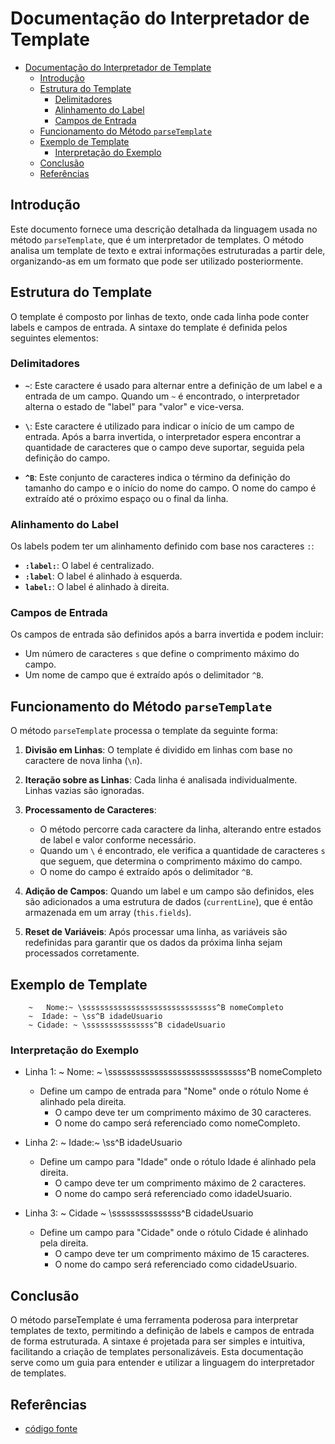 # Documentação do Interpretador de Template

- [Documentação do Interpretador de Template](#documentação-do-interpretador-de-template)
  - [Introdução](#introdução)
  - [Estrutura do Template](#estrutura-do-template)
    - [Delimitadores](#delimitadores)
    - [Alinhamento do Label](#alinhamento-do-label)
    - [Campos de Entrada](#campos-de-entrada)
  - [Funcionamento do Método `parseTemplate`](#funcionamento-do-método-parsetemplate)
  - [Exemplo de Template](#exemplo-de-template)
    - [Interpretação do Exemplo](#interpretação-do-exemplo)
  - [Conclusão](#conclusão)
  - [Referências](#referências)

## Introdução

Este documento fornece uma descrição detalhada da linguagem usada no método `parseTemplate`, que é um interpretador de templates. O método analisa um template de texto e extrai informações estruturadas a partir dele, organizando-as em um formato que pode ser utilizado posteriormente.

## Estrutura do Template

O template é composto por linhas de texto, onde cada linha pode conter labels e campos de entrada. A sintaxe do template é definida pelos seguintes elementos:

### Delimitadores

- **`~`**: Este caractere é usado para alternar entre a definição de um label e a entrada de um campo. Quando um `~` é encontrado, o interpretador alterna o estado de "label" para "valor" e vice-versa.
  
- **`\`**: Este caractere é utilizado para indicar o início de um campo de entrada. Após a barra invertida, o interpretador espera encontrar a quantidade de caracteres que o campo deve suportar, seguida pela definição do campo.

- **`^B`**: Este conjunto de caracteres indica o término da definição do tamanho do campo e o início do nome do campo. O nome do campo é extraído até o próximo espaço ou o final da linha.

### Alinhamento do Label

Os labels podem ter um alinhamento definido com base nos caracteres `:`:

- **`:label:`**: O label é centralizado.
- **`:label`**: O label é alinhado à esquerda.
- **`label:`**: O label é alinhado à direita.

### Campos de Entrada

Os campos de entrada são definidos após a barra invertida e podem incluir:

- Um número de caracteres `s` que define o comprimento máximo do campo.
- Um nome de campo que é extraído após o delimitador `^B`.

## Funcionamento do Método `parseTemplate`

O método `parseTemplate` processa o template da seguinte forma:

1. **Divisão em Linhas**: O template é dividido em linhas com base no caractere de nova linha (`\n`).

2. **Iteração sobre as Linhas**: Cada linha é analisada individualmente. Linhas vazias são ignoradas.

3. **Processamento de Caracteres**:
   - O método percorre cada caractere da linha, alterando entre estados de label e valor conforme necessário.
   - Quando um `\` é encontrado, ele verifica a quantidade de caracteres `s` que seguem, que determina o comprimento máximo do campo.
   - O nome do campo é extraído após o delimitador `^B`.

4. **Adição de Campos**: Quando um label e um campo são definidos, eles são adicionados a uma estrutura de dados (`currentLine`), que é então armazenada em um array (`this.fields`).

5. **Reset de Variáveis**: Após processar uma linha, as variáveis são redefinidas para garantir que os dados da próxima linha sejam processados corretamente.

## Exemplo de Template

```plaintext
    ~   Nome:~ \ssssssssssssssssssssssssssssss^B nomeCompleto
    ~  Idade: ~ \ss^B idadeUsuario
    ~ Cidade: ~ \sssssssssssssss^B cidadeUsuario
```

### Interpretação do Exemplo

- Linha 1: ~ Nome: ~ \ssssssssssssssssssssssssssssss^B nomeCompleto
  - Define um campo de entrada para "Nome" onde o rótulo Nome é alinhado pela direita.
    - O campo deve ter um comprimento máximo de 30 caracteres.
    - O nome do campo será referenciado como nomeCompleto.

- Linha 2: ~ Idade:~ \ss^B idadeUsuario
  - Define um campo para "Idade" onde o rótulo Idade é alinhado pela direita.
    - O campo deve ter um comprimento máximo de 2 caracteres.
    - O nome do campo será referenciado como idadeUsuario.

- Linha 3: ~ Cidade ~ \sssssssssssssss^B cidadeUsuario
  - Define um campo para "Cidade" onde o rótulo Cidade é alinhado pela direita.
    - O campo deve ter um comprimento máximo de 15 caracteres.
    - O nome do campo será referenciado como cidadeUsuario.

## Conclusão

O método parseTemplate é uma ferramenta poderosa para interpretar templates de texto, permitindo a definição de labels e campos de entrada de forma estruturada. A sintaxe é projetada para ser simples e intuitiva, facilitando a criação de templates personalizáveis. Esta documentação serve como um guia para entender e utilizar a linguagem do interpretador de templates.

## Referências

- [código fonte](../UiDmxScroller.js)